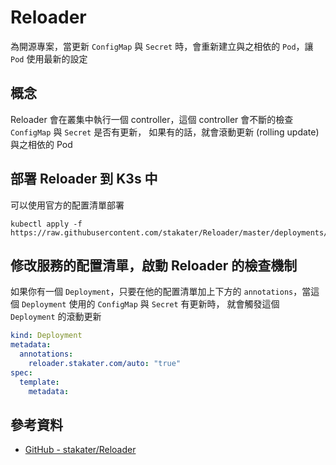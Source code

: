 # Reloader

為開源專案，當更新 `ConfigMap` 與 `Secret` 時，會重新建立與之相依的 `Pod`，讓 `Pod` 使用最新的設定

## 概念

Reloader 會在叢集中執行一個 controller，這個 controller 會不斷的檢查 `ConfigMap` 與 `Secret` 是否有更新，
如果有的話，就會滾動更新 (rolling update) 與之相依的 Pod

## 部署 Reloader 到 K3s 中

可以使用官方的配置清單部署

```shell
kubectl apply -f https://raw.githubusercontent.com/stakater/Reloader/master/deployments/kubernetes/reloader.yaml
```

## 修改服務的配置清單，啟動 Reloader 的檢查機制

如果你有一個 `Deployment`，只要在他的配置清單加上下方的 `annotations`，當這個 `Deployment` 使用的 `ConfigMap` 與 `Secret` 有更新時，
就會觸發這個 `Deployment` 的滾動更新

```yaml
kind: Deployment
metadata:
  annotations:
    reloader.stakater.com/auto: "true"
spec:
  template:
    metadata:
```

## 參考資料

- [GitHub - stakater/Reloader](https://github.com/stakater/Reloader)
